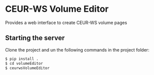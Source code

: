 # CEUR-WS Volume Editor
Provides a web interface to create CEUR-WS volume pages


## Starting the server
Clone the project and un the following commands in the project folder:
```bash
$ pip install .
$ cd volumeEditor
$ ceurwsVolumeEditor
```
